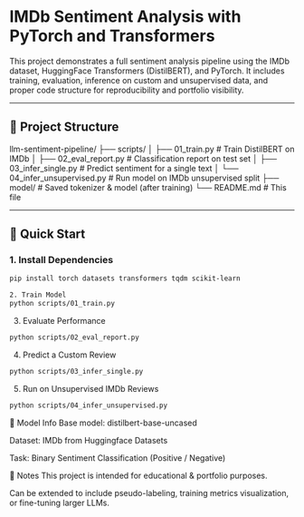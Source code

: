 # IMDb Sentiment Analysis with PyTorch and Transformers

This project demonstrates a full sentiment analysis pipeline using the IMDb dataset, HuggingFace Transformers (DistilBERT), and PyTorch. It includes training, evaluation, inference on custom and unsupervised data, and proper code structure for reproducibility and portfolio visibility.

---

## 📂 Project Structure
llm-sentiment-pipeline/
├── scripts/
│ ├── 01_train.py # Train DistilBERT on IMDb
│ ├── 02_eval_report.py # Classification report on test set
│ ├── 03_infer_single.py # Predict sentiment for a single text
│ └── 04_infer_unsupervised.py # Run model on IMDb unsupervised split
├── model/ # Saved tokenizer & model (after training)
└── README.md # This file

---

## 🚀 Quick Start

### 1. Install Dependencies
```bash
pip install torch datasets transformers tqdm scikit-learn
```
```bash
2. Train Model
python scripts/01_train.py
```
3. Evaluate Performance
```bash
python scripts/02_eval_report.py
```
4. Predict a Custom Review
```bash
python scripts/03_infer_single.py
```
5. Run on Unsupervised IMDb Reviews
```bash
python scripts/04_infer_unsupervised.py
```

🧪 Model Info
Base model: distilbert-base-uncased

Dataset: IMDb from Ηuggingface Datasets

Task: Binary Sentiment Classification (Positive / Negative)

📌 Notes
This project is intended for educational & portfolio purposes.

Can be extended to include pseudo-labeling, training metrics visualization, or fine-tuning larger LLMs.
